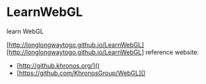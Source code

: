 # LearnWebGL
learn WebGL  

[http://longlongwaytogo.github.io/LearnWebGL][http://longlongwaytogo.github.io/LearnWebGL]
reference website:
- [http://github.khronos.org/]()
- [https://github.com/KhronosGroup/WebGL]()
